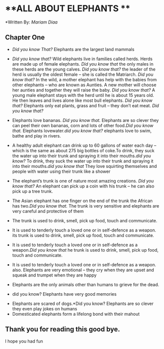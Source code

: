 # **ALL ABOUT ELEPHANTS **
*Written By: *Mariam Diaa*

## Chapter One
- *Did you know That?*  Elephants are the largest land mammals
- *Did you know that?*  Wild elephants live in families called herds. Herds are made up of female elephants. *Did you know that* the only males in these herds are the young calves. *Did you know that?* the leader of the herd is usually the oldest female – she is called the Matriarch. *Did you know that?* In the wild, a mother elephant has help with the babies from other elephants – who are known as Aunties. A new mother will choose her aunties and together they will raise the baby. *Did you know that?* A young male elephant stays with the herd until he is about 15 years old. He then leaves and lives alone like most bull elephants. *Did you know that?* Elephants only eat plants, grass and fruit – they don’t eat meat. *Did you know that?*
- Elephants love bananas. *Did you know that.* Elephants are so clever they can peel their own bananas, corn and lots of other food.*Did you know that.* Elephants lovewater.*did you know that?* elephants love to swim, bathe and play in rivers.
-   A healthy adult elephant can drink up to 60 gallons of water each day – which is the same as about 275 big bottles of coke.To drink, they suck the water up into their trunk and spraying it into their mouths.*did you know?*  To drink, they suck the water up into their trunk and spraying it into their mouths.*did you know that* They love squirting themselves and people with water using their trunk like a shower

-   The elephant’s trunk is one of nature most amazing creations. *Did you know that?*  An elephant can pick up a coin with his trunk – he can also pick up a tree trunk.
-   The Asian elephant has one finger on the end of the trunk the African has two.*Did you know that.* The trunk is very sensitive and elephants are very careful and protective of them
-   The trunk is used to drink, smell, pick up food, touch and communicate.
-   It is used to tenderly touch a loved one or in self-defence as a weapon.
its trunk is used to drink, smell, pick up food, touch and communicate.
-   It is used to tenderly touch a loved one or in self-defence as a weapon.*Did you know that*
he trunk is used to drink, smell, pick up food, touch and communicate.
-   It is used to tenderly touch a loved one or in self-defence as a weapon.
also. Elephants are very emotional – they cry when they are upset and squeak and trumpet when they are happy
-   Elephants are the only animals other than humans to grieve for the dead.
* did you know? Elephants have very good memories
-   Elephants are scared of dogs.*Did you know? Elephants are so clever they even play jokes on humans
-   Domesticated elephants form a lifelong bond with their mahout
## Thank you for reading this good bye.
I hope you had fun
